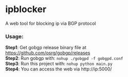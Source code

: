 # ipblocker
A web tool for blocking ip via BGP protocol
### Usage:
 **Step1**: Get gobgp release binary file at https://github.com/osrg/gobgp/releases  
 **Step2**: Run gobgp with: `nohup ./gobgpd -f gobgpd.conf`  
 **Step3**: Run this project with: `nohup python main.py`  
 **Step4**: You can access the web via http://ip:5000/
